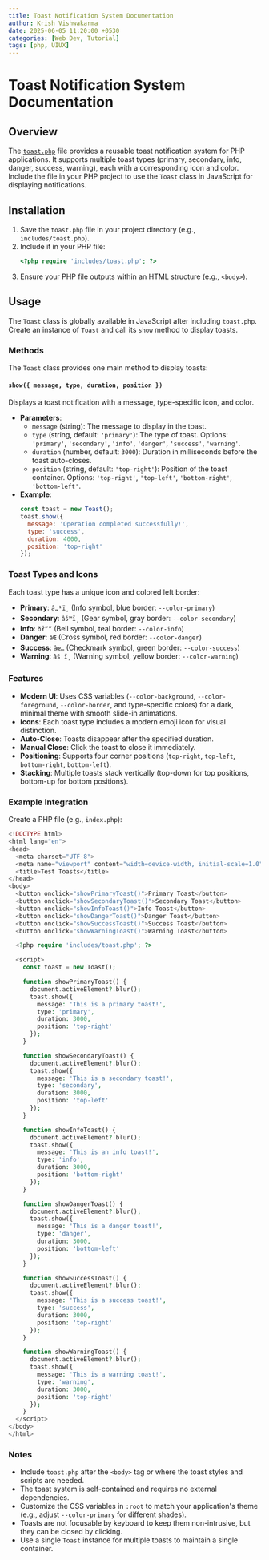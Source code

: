 ```yaml
---
title: Toast Notification System Documentation
author: Krish Vishwakarma
date: 2025-06-05 11:20:00 +0530
categories: [Web Dev, Tutorial]
tags: [php, UIUX]
---
```


# Toast Notification System Documentation

## Overview
The [`toast.php`](https://gist.github.com/ExtremeKrish/d99a0bceffd3d5c4bfb928c886c997bf) file provides a reusable toast notification system for PHP applications. It supports multiple toast types (primary, secondary, info, danger, success, warning), each with a corresponding icon and color. Include the file in your PHP project to use the `Toast` class in JavaScript for displaying notifications.

## Installation
1. Save the `toast.php` file in your project directory (e.g., `includes/toast.php`).
2. Include it in your PHP file:
   ```php
   <?php require 'includes/toast.php'; ?>
   ```
3. Ensure your PHP file outputs within an HTML structure (e.g., `<body>`).

## Usage
The `Toast` class is globally available in JavaScript after including `toast.php`. Create an instance of `Toast` and call its `show` method to display toasts.

### Methods
The `Toast` class provides one main method to display toasts:

#### `show({ message, type, duration, position })`
Displays a toast notification with a message, type-specific icon, and color.

- **Parameters**:
  - `message` (string): The message to display in the toast.
  - `type` (string, default: `'primary'`): The type of toast. Options: `'primary'`, `'secondary'`, `'info'`, `'danger'`, `'success'`, `'warning'`.
  - `duration` (number, default: `3000`): Duration in milliseconds before the toast auto-closes.
  - `position` (string, default: `'top-right'`): Position of the toast container. Options: `'top-right'`, `'top-left'`, `'bottom-right'`, `'bottom-left'`.
- **Example**:
  ```javascript
  const toast = new Toast();
  toast.show({
    message: 'Operation completed successfully!',
    type: 'success',
    duration: 4000,
    position: 'top-right'
  });
  ```

### Toast Types and Icons
Each toast type has a unique icon and colored left border:
- **Primary**: `â„¹ï¸` (Info symbol, blue border: `--color-primary`)
- **Secondary**: `âš™ï¸` (Gear symbol, gray border: `--color-secondary`)
- **Info**: `ðŸ””` (Bell symbol, teal border: `--color-info`)
- **Danger**: `âŒ` (Cross symbol, red border: `--color-danger`)
- **Success**: `âœ…` (Checkmark symbol, green border: `--color-success`)
- **Warning**: `âš ï¸` (Warning symbol, yellow border: `--color-warning`)

### Features
- **Modern UI**: Uses CSS variables (`--color-background`, `--color-foreground`, `--color-border`, and type-specific colors) for a dark, minimal theme with smooth slide-in animations.
- **Icons**: Each toast type includes a modern emoji icon for visual distinction.
- **Auto-Close**: Toasts disappear after the specified duration.
- **Manual Close**: Click the toast to close it immediately.
- **Positioning**: Supports four corner positions (`top-right`, `top-left`, `bottom-right`, `bottom-left`).
- **Stacking**: Multiple toasts stack vertically (top-down for top positions, bottom-up for bottom positions).

### Example Integration
Create a PHP file (e.g., `index.php`):
```php
<!DOCTYPE html>
<html lang="en">
<head>
  <meta charset="UTF-8">
  <meta name="viewport" content="width=device-width, initial-scale=1.0">
  <title>Test Toasts</title>
</head>
<body>
  <button onclick="showPrimaryToast()">Primary Toast</button>
  <button onclick="showSecondaryToast()">Secondary Toast</button>
  <button onclick="showInfoToast()">Info Toast</button>
  <button onclick="showDangerToast()">Danger Toast</button>
  <button onclick="showSuccessToast()">Success Toast</button>
  <button onclick="showWarningToast()">Warning Toast</button>

  <?php require 'includes/toast.php'; ?>

  <script>
    const toast = new Toast();

    function showPrimaryToast() {
      document.activeElement?.blur();
      toast.show({
        message: 'This is a primary toast!',
        type: 'primary',
        duration: 3000,
        position: 'top-right'
      });
    }

    function showSecondaryToast() {
      document.activeElement?.blur();
      toast.show({
        message: 'This is a secondary toast!',
        type: 'secondary',
        duration: 3000,
        position: 'top-left'
      });
    }

    function showInfoToast() {
      document.activeElement?.blur();
      toast.show({
        message: 'This is an info toast!',
        type: 'info',
        duration: 3000,
        position: 'bottom-right'
      });
    }

    function showDangerToast() {
      document.activeElement?.blur();
      toast.show({
        message: 'This is a danger toast!',
        type: 'danger',
        duration: 3000,
        position: 'bottom-left'
      });
    }

    function showSuccessToast() {
      document.activeElement?.blur();
      toast.show({
        message: 'This is a success toast!',
        type: 'success',
        duration: 3000,
        position: 'top-right'
      });
    }

    function showWarningToast() {
      document.activeElement?.blur();
      toast.show({
        message: 'This is a warning toast!',
        type: 'warning',
        duration: 3000,
        position: 'top-right'
      });
    }
  </script>
</body>
</html>
```

### Notes
- Include `toast.php` after the `<body>` tag or where the toast styles and scripts are needed.
- The toast system is self-contained and requires no external dependencies.
- Customize the CSS variables in `:root` to match your application's theme (e.g., adjust `--color-primary` for different shades).
- Toasts are not focusable by keyboard to keep them non-intrusive, but they can be closed by clicking.
- Use a single `Toast` instance for multiple toasts to maintain a single container.
